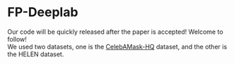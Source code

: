 # FP-Deeplab
Our code will be quickly released after the paper is accepted! Welcome to follow!  
We used two datasets, one is the [CelebAMask-HQ](https://github.com/switchablenorms/CelebAMask-HQ) dataset, and the other is the HELEN dataset.
